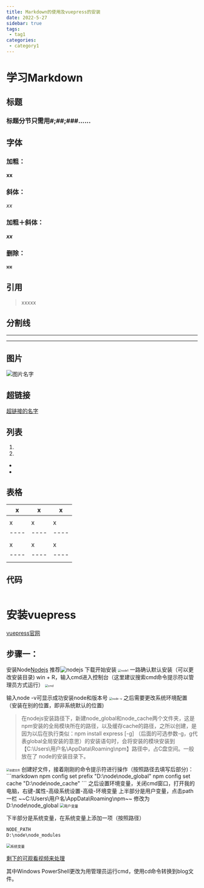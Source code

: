 ```yaml
---
title: Markdown的使用及vuepress的安装
date: 2022-5-27
sidebar: true
tags:
 - tag1
categories:
 - category1
---
```

# 学习Markdown

## 标题
### 标题分节只需用#;##;###......
## 字体
### 加粗：
**xx**
### 斜体：
*xx*
### 加粗＋斜体：
***xx***
### 删除：
~~xx~~
## 引用
> xxxxx

## 分割线
---
***
## 图片
![图片名字](图片地址或者链接)

## 超链接
[超链接的名字]()
## 列表
1. 
2. 
* 
* 
## 表格
| x    | x    | x    |
| ---- | ---- | ---- |
|      |      |      |
| x    | x    | x    |
| ---- | ---- | ---- |
|      |      |      |
| x    | x    | x    |
| ---- | ---- | ---- |
|      |      |      |

## 代码
```java

```
# 安装vuepress
[vuepress官网](https://www.vuepress.cn/)
## 步骤一：
安装Node[Nodejs](https://nodejs.org/zh-cn/)
推荐![nodejs](https://github.com/meizp/-/blob/main/node%E7%A8%B3%E5%AE%9A%E7%89%88.png?raw=true)
下载开始安装
<img src="https://github.com/meizp/-/blob/main/node1.png?raw=true" alt="node1" style="zoom:50%;" />
一路确认默认安装（可以更改安装目录)
win + R，输入cmd进入控制台（这里建议搜索cmd命令提示符以管理员方式运行）
<img src="https://github.com/meizp/-/blob/main/cmd.png?raw=true" alt="cmd" style="zoom:50%;" />

输入node -v可显示成功安装node和版本号
<img src="https://github.com/meizp/-/blob/main/node%20-v.png?raw=true" alt="node -v" style="zoom:50%;" />
之后需要更改系统环境配置（安装在别的位置，即非系统默认的位置)

> 在nodejs安装路径下，新建node_global和node_cache两个文件夹，这是npm安装的全局模块所在的路径，以及缓存cache的路径，之所以创建，是因为以后在执行类似：npm install express [-g] （后面的可选参数-g，g代表global全局安装的意思）的安装语句时，会将安装的模块安装到【C:\Users\用户名\AppData\Roaming\npm】路径中，占C盘空间。一般放在了 node的安装目录下。
<img src="https://github.com/meizp/-/blob/main/%E5%88%9B%E5%BB%BA%E6%96%87%E4%BB%B6.png?raw=true" alt="创建文件" style="zoom: 50%;" />
创建好文件，接着刚刚的命令提示符进行操作（按照路径去填写后部分)：
```markdown
npm config set prefix "D:\node\node_global"
npm config set cache "D:\node\node_cache"
```
之后设置环境变量，关闭cmd窗口，打开我的电脑，右键-属性-高级系统设置-高级-环境变量
上半部分是用户变量，点击path一栏
~~C:\Users\用户名\AppData\Roaming\npm~~
修改为D:\node\node_global

<img src="https://github.com/meizp/-/blob/main/%E7%94%A8%E6%88%B7%E5%8F%98%E9%87%8F.png?raw=true" alt="用户变量" style="zoom:67%;" />

下半部分是系统变量，在系统变量上添加一项（按照路径）

```markdown
NODE_PATH
D:\node\node_modules
```

<img src="https://github.com/meizp/-/blob/main/%E7%B3%BB%E7%BB%9F%E5%8F%98%E9%87%8F.png?raw=true" alt="系统变量" style="zoom:67%;" />

[剩下的可观看视频来处理]([10分钟教你使用vuepress快速搭建自己的个人博客并部署服务_哔哩哔哩_bilibili](https://www.bilibili.com/video/BV1eQ4y1h7E4?spm_id_from=333.337.search-card.all.click))

其中Windows PowerShell更改为用管理员运行cmd，使用cd命令转换到blog文件。
